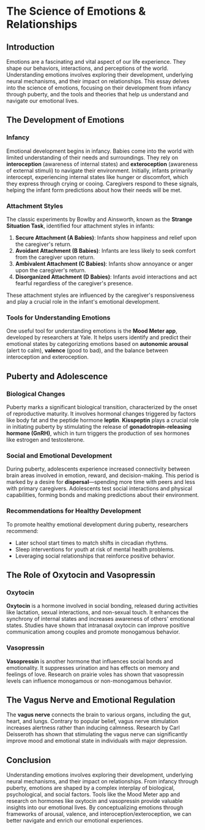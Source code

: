 # The Science of Emotions & Relationships

## Introduction

Emotions are a fascinating and vital aspect of our life experience. They shape our behaviors, interactions, and perceptions of the world. Understanding emotions involves exploring their development, underlying neural mechanisms, and their impact on relationships. This essay delves into the science of emotions, focusing on their development from infancy through puberty, and the tools and theories that help us understand and navigate our emotional lives.

## The Development of Emotions

### Infancy

Emotional development begins in infancy. Babies come into the world with limited understanding of their needs and surroundings. They rely on **interoception** (awareness of internal states) and **exteroception** (awareness of external stimuli) to navigate their environment. Initially, infants primarily interocept, experiencing internal states like hunger or discomfort, which they express through crying or cooing. Caregivers respond to these signals, helping the infant form predictions about how their needs will be met.

### Attachment Styles

The classic experiments by Bowlby and Ainsworth, known as the **Strange Situation Task**, identified four attachment styles in infants:

1. **Secure Attachment (A Babies)**: Infants show happiness and relief upon the caregiver's return.
2. **Avoidant Attachment (B Babies)**: Infants are less likely to seek comfort from the caregiver upon return.
3. **Ambivalent Attachment (C Babies)**: Infants show annoyance or anger upon the caregiver's return.
4. **Disorganized Attachment (D Babies)**: Infants avoid interactions and act fearful regardless of the caregiver's presence.

These attachment styles are influenced by the caregiver's responsiveness and play a crucial role in the infant's emotional development.

### Tools for Understanding Emotions

One useful tool for understanding emotions is the **Mood Meter app**, developed by researchers at Yale. It helps users identify and predict their emotional states by categorizing emotions based on **autonomic arousal** (alert to calm), **valence** (good to bad), and the balance between interoception and exteroception.

## Puberty and Adolescence

### Biological Changes

Puberty marks a significant biological transition, characterized by the onset of reproductive maturity. It involves hormonal changes triggered by factors like body fat and the peptide hormone **leptin**. **Kisspeptin** plays a crucial role in initiating puberty by stimulating the release of **gonadotropin-releasing hormone (GnRH)**, which in turn triggers the production of sex hormones like estrogen and testosterone.

### Social and Emotional Development

During puberty, adolescents experience increased connectivity between brain areas involved in emotion, reward, and decision-making. This period is marked by a desire for **dispersal**—spending more time with peers and less with primary caregivers. Adolescents test social interactions and physical capabilities, forming bonds and making predictions about their environment.

### Recommendations for Healthy Development

To promote healthy emotional development during puberty, researchers recommend:

- Later school start times to match shifts in circadian rhythms.
- Sleep interventions for youth at risk of mental health problems.
- Leveraging social relationships that reinforce positive behavior.

## The Role of Oxytocin and Vasopressin

### Oxytocin

**Oxytocin** is a hormone involved in social bonding, released during activities like lactation, sexual interactions, and non-sexual touch. It enhances the synchrony of internal states and increases awareness of others' emotional states. Studies have shown that intranasal oxytocin can improve positive communication among couples and promote monogamous behavior.

### Vasopressin

**Vasopressin** is another hormone that influences social bonds and emotionality. It suppresses urination and has effects on memory and feelings of love. Research on prairie voles has shown that vasopressin levels can influence monogamous or non-monogamous behavior.

## The Vagus Nerve and Emotional Regulation

The **vagus nerve** connects the brain to various organs, including the gut, heart, and lungs. Contrary to popular belief, vagus nerve stimulation increases alertness rather than inducing calmness. Research by Carl Deisseroth has shown that stimulating the vagus nerve can significantly improve mood and emotional state in individuals with major depression.

## Conclusion

Understanding emotions involves exploring their development, underlying neural mechanisms, and their impact on relationships. From infancy through puberty, emotions are shaped by a complex interplay of biological, psychological, and social factors. Tools like the Mood Meter app and research on hormones like oxytocin and vasopressin provide valuable insights into our emotional lives. By conceptualizing emotions through frameworks of arousal, valence, and interoception/exteroception, we can better navigate and enrich our emotional experiences.